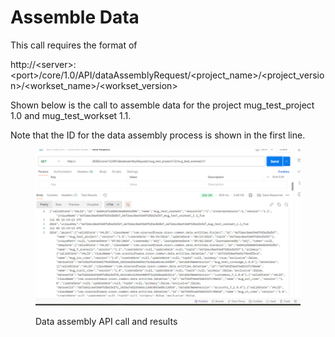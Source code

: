 # Assemble Data

This call requires the format of

http://\<server>:\<port>/core/1.0/API/dataAssemblyRequest/\<project\_name>/\<project\_version>/\<workset\_name>/\<workset\_version>

&#x20;

Shown below is the call to assemble data for the project mug\_test\_project 1.0 and mug\_test\_workset 1.1.

&#x20;Note that the ID for the data assembly process is shown in the first line.

&#x20;

<figure><img src="../../../../../.gitbook/assets/image (12) (1) (1) (1) (1) (1).png" alt=""><figcaption><p>Data assembly API call and results</p></figcaption></figure>
